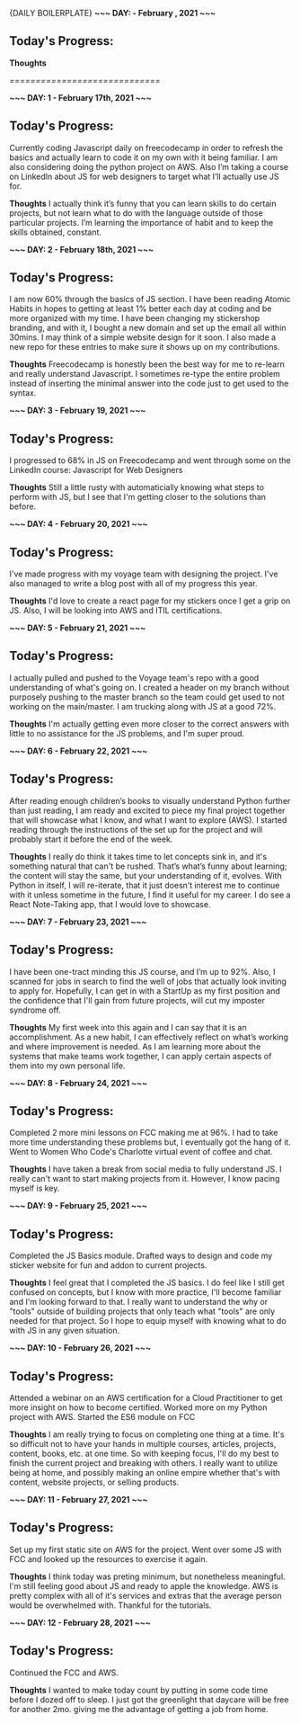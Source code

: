 
{DAILY BOILERPLATE} 
**~~~ DAY:  - February , 2021 ~~~**

## Today's Progress:

**Thoughts**

*=============================*



**~~~ DAY: 1 - February 17th, 2021 ~~~**

## Today's Progress:
Currently coding Javascript daily on freecodecamp in order to refresh the basics and actually learn to code it on my own with it being familiar. I am also considering doing the python project on AWS. Also I’m taking a course on LinkedIn about JS for web designers to target what I’ll actually use JS for.

**Thoughts**
I actually think it’s funny that you can learn skills to do certain projects, but not learn what to do with the language outside of those particular projects. I’m learning the importance of habit and to keep the skills obtained, constant.


**~~~ DAY: 2 - February 18th, 2021 ~~~**

## Today's Progress:
I am now 60% through the basics of JS section. I have been reading Atomic Habits in hopes to getting at least 1% better each day at coding and be more organized with my time. I have been changing my stickershop branding, and with it, I bought a new domain and set up the email all within 30mins. I may think of a simple website design for it soon. I also made a new repo for these entries to make sure it shows up on my contributions.

**Thoughts**
Freecodecamp is honestly been the best way for me to re-learn and really understand Javascript. I sometimes re-type the entire problem instead of inserting the minimal answer into the code just to get used to the syntax. 

**~~~ DAY: 3 - February 19, 2021 ~~~**

## Today's Progress:
I progressed to 68% in JS on Freecodecamp and went through some on the LinkedIn course: Javascript for Web Designers

**Thoughts**
Still a little rusty with automaticially knowing what steps to perform with JS, but I see that I'm getting closer to the solutions than before.

**~~~ DAY: 4 - February 20, 2021 ~~~**

## Today's Progress:
I've made progress with my voyage team with designing the project. I've also managed to write a blog post with all of my progress this year.

**Thoughts**
I'd love to create a react page for my stickers once I get a grip on JS. Also, I will be looking into AWS and ITIL certifications.

**~~~ DAY: 5 - February 21, 2021 ~~~**

## Today's Progress:
I actually pulled and pushed to the Voyage team's repo with a good understanding of what's going on. I created a header on my branch without purposely pushing to the master branch so the team could get used to not working on the main/master. I am trucking along with JS at a good 72%.

**Thoughts**
 I'm actually getting even more closer to the correct answers with little to no assistance for the JS problems, and I'm super proud.
 

 **~~~ DAY: 6 - February 22, 2021 ~~~**

## Today's Progress:
After reading enough children’s books to visually understand Python further than just reading, I am ready and excited to piece my final project together that will showcase what I know, and what I want to explore (AWS). I started reading through the instructions of the set up for the project and will probably start it before the end of the week. 

**Thoughts**
I really do think it takes time to let concepts sink in, and it's something natural that can't be rushed. That’s what’s funny about learning; the content will stay the same, but your understanding of it, evolves. With Python in itself, I will re-iterate, that it just doesn’t interest me to continue with it unless sometime in the future, I find it useful for my career. I do see a React Note-Taking app, that I would love to showcase.

**~~~ DAY: 7 - February 23, 2021 ~~~**

## Today's Progress:
I have been one-tract minding this JS course, and I’m up to 92%. Also, I scanned for jobs in search to find the well of jobs that actually look inviting to apply for. Hopefully, I can get in with a StartUp as my first position and the confidence that I'll gain from future projects, will cut my imposter syndrome off.

**Thoughts**
My first week into this again and I can say that it is an accomplishment. As a new habit, I can effectively reflect on what’s working and where improvement is needed. As I am learning more about the systems that make teams work together, I can apply certain aspects of them into my own personal life.

**~~~ DAY: 8 - February 24, 2021 ~~~**

## Today's Progress:
Completed 2 more mini lessons on FCC making me at 96%. I had to take more time understanding these problems but, I eventually got the hang of it. Went to Women Who Code's Charlotte virtual event of coffee and chat.

**Thoughts**
I have taken a break from social media to fully understand JS. I really can't want to start making projects from it. However, I know pacing myself is key.

**~~~ DAY: 9 - February 25, 2021 ~~~**

## Today's Progress:
Completed the JS Basics module. Drafted ways to design and code my sticker website for fun and addon to current projects.

**Thoughts**
I feel great that I completed the JS basics. I do feel like I still get confused on concepts, but I know with more practice, I'll become familiar and I'm looking forward to that. I really want to understand the why or "tools" outside of building projects that only teach what "tools" are only needed for that project. So I hope to equip myself with knowing what to do with JS in any given situation.

**~~~ DAY: 10 - February 26, 2021 ~~~**

## Today's Progress:
Attended a webinar on an AWS certification for a Cloud Practitioner to get more insight on how to become certified. Worked more on my Python project with AWS. Started the ES6 module on FCC

**Thoughts**
I am really trying to focus on completing one thing at a time. It's so difficult not to have your hands in multiple courses, articles, projects, content, books, etc. at one time. So with keeping focus, I'll do my best to finish the current project and breaking with others. I really want to utilize being at home, and possibly making an online empire whether that's with content, website projects, or selling products.

**~~~ DAY: 11 - February 27, 2021 ~~~**

## Today's Progress:
Set up my first static site on AWS for the project. Went over some JS with FCC and looked up the resources to exercise it again.

**Thoughts**
I think today was preting minimum, but nonetheless meaningful. I'm still feeling good about JS and ready to apple the knowledge. AWS is pretty complex with all of it's services and extras that the average person would be overwhelmed with. Thankful for the tutorials.

**~~~ DAY: 12 - February 28, 2021 ~~~**

## Today's Progress:
Continued the FCC and AWS. 

**Thoughts**
I wanted to make today count by putting in some code time before I dozed off to sleep. I just got the greenlight that daycare will be free for another 2mo. giving me the advantage of getting a job from home.